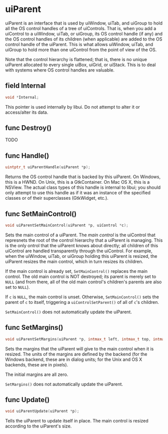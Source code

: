 # uiParent
uiParent is an interface that is used by uiWindow, uiTab, and uiGroup to hold all the OS control handles of a tree of uiControls. That is, when you add a uiControl to a uiWindow, uiTab, or uiGroup, its OS control handle (if any) and the OS control handles of its children (when applicable) are added to the OS control handle of the uiParent. This is what allows uiWindow, uiTab, and uiGroup to hold more than one uiControl from the point of view of the OS.

Note that the control hierarchy is flattened; that is, there is no unique uiParent allocated to every single uiBox, uiGrid, or uiStack. This is to deal with systems where OS control handles are valuable.

## field Internal
```c
void *Internal;
```
This pointer is used internally by libui. Do not attempt to alter it or access/alter its data.

## func Destroy()
TODO

## func Handle()
```c
uintptr_t uiParentHandle(uiParent *p);
```
Returns the OS control handle that is backed by this uiParent. On Windows, this is a HWND. On Unix, this is a GtkContainer. On Mac OS X, this is a NSView. The actual class types of this handle is internal to libui; you should only attempt to use this handle as if it was an instance of the specified classes or of their superclasses (GtkWidget, etc.).

## func SetMainControl()
```c
void uiParentSetMainControl(uiParent *p, uiControl *c);
```
Sets the main control of a uiParent. The *main control* is the uiControl that represnets the root of the control hierarchy that a uiParent is managing. This is the only ontrol that the uiParent knows about directly; all children of this uiControl are handled transparently through the uiControl. For example, when the uiWindow, uiTab, or uiGroup holding this uiParent is resized, the uiParent resizes the main control, which in turn resizes its children.

If the main control is already set, `SetMainControl()` replaces the main control. The old main control is NOT destroyed; its parent is merely set to `NULL` (and from there, all of the old main control's children's parents are also set to `NULL`).

If `c` is `NULL`, the main control is unset. Otherwise, `SetMainControl()` sets the parent of `c` to itself, triggering a `uiControlSetParent()` of all of `c`'s children.

`SetMainControl()` does not automatically update the uiParent.

## func SetMargins()
```c
void uiParentSetMargins(uiParent *p, intmax_t left, intmax_t top, intmax_t right, intmax_t bottom);
```
Sets the margins that the uiParent will give to the main control when it is resized. The units of the margins are defined by the backend (for the Windows backend, these are in dialog units; for the Unix and OS X backends, these are in pixels).

The initial margins are all zero.

`SetMargins()` does not automatically update the uiParent.

## func Update()
```c
void uiParentUpdate(uiParent *p);
```
Tells the uiParent to update itself in place. The main control is resized according to the uiParent's size.
